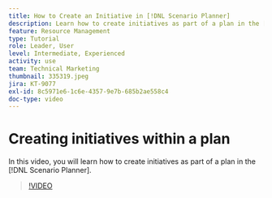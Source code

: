 ```yaml
---
title: How to Create an Initiative in [!DNL Scenario Planner]
description: Learn how to create initiatives as part of a plan in the [!DNL Scenario Planner].
feature: Resource Management
type: Tutorial
role: Leader, User
level: Intermediate, Experienced
activity: use
team: Technical Marketing
thumbnail: 335319.jpeg
jira: KT-9077
exl-id: 8c5971e6-1c6e-4357-9e7b-685b2ae558c4
doc-type: video
---
```

# Creating initiatives within a plan

In this video, you will learn how to create initiatives as part of a plan in the [!DNL Scenario Planner].

>[!VIDEO](https://video.tv.adobe.com/v/335319/?quality=12&learn=on&enablevpops)
